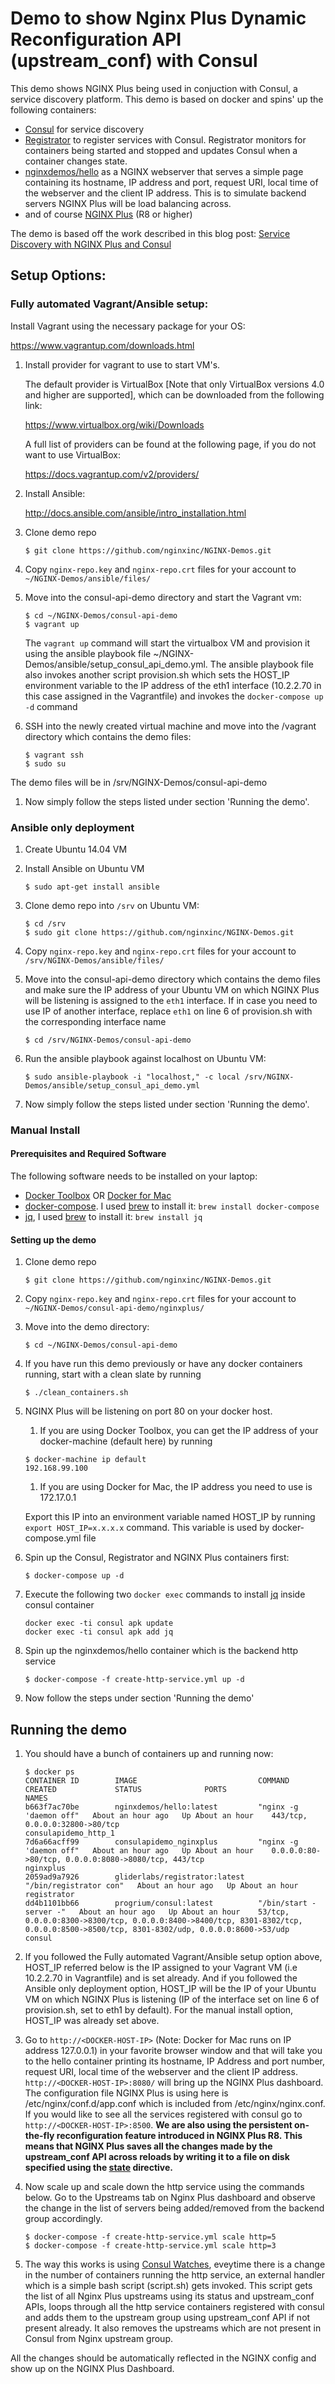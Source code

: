 # Demo to show Nginx Plus Dynamic Reconfiguration API (upstream_conf) with Consul

This demo shows NGINX Plus being used in conjuction with Consul, a service discovery platform. This demo is based on docker and spins'
up the following containers:

* [Consul](http://www.consul.io) for service discovery
* [Registrator](https://github.com/gliderlabs/registrator) to register services with Consul.  Registrator monitors for containers being started and stopped and updates Consul when a container changes state.
* [nginxdemos/hello](https://hub.docker.com/r/nginxdemos/hello/) as a NGINX webserver that serves a simple page containing its hostname, IP address and port, request URI, local time of the webserver and the client IP address. This is to simulate backend servers NGINX Plus will be load balancing across.
* and of course [NGINX Plus](http://www.nginx.com/products) (R8 or higher)

The demo is based off the work described in this blog post: [Service Discovery with NGINX Plus and Consul](https://www.nginx.com/blog/service-discovery-with-nginx-plus-and-consul/)
 
## Setup Options:

### Fully automated Vagrant/Ansible setup:

Install Vagrant using the necessary package for your OS:

https://www.vagrantup.com/downloads.html

1. Install provider for vagrant to use to start VM's.  

     The default provider is VirtualBox [Note that only VirtualBox versions 4.0 and higher are supported], which can be downloaded from the following link:

     https://www.virtualbox.org/wiki/Downloads

     A full list of providers can be found at the following page, if you do not want to use VirtualBox:

     https://docs.vagrantup.com/v2/providers/

1. Install Ansible:

     http://docs.ansible.com/ansible/intro_installation.html

1. Clone demo repo

     ```$ git clone https://github.com/nginxinc/NGINX-Demos.git```

1. Copy ```nginx-repo.key``` and ```nginx-repo.crt``` files for your account to ```~/NGINX-Demos/ansible/files/```

1. Move into the consul-api-demo directory and start the Vagrant vm:

     ```
     $ cd ~/NGINX-Demos/consul-api-demo
     $ vagrant up
     ```
     The ```vagrant up``` command will start the virtualbox VM and provision it using the ansible playbook file ~/NGINX-Demos/ansible/setup_consul_api_demo.yml. The ansible playbook file also invokes another script provision.sh which sets the HOST_IP environment variable to the IP address of the eth1 interface (10.2.2.70 in this case assigned in the Vagrantfile) and invokes the ```docker-compose up -d``` command

1. SSH into the newly created virtual machine and move into the /vagrant directory which contains the demo files:

     ```
     $ vagrant ssh
     $ sudo su
     ```
The demo files will be in /srv/NGINX-Demos/consul-api-demo

1. Now simply follow the steps listed under section 'Running the demo'.


### Ansible only deployment

1. Create Ubuntu 14.04 VM 

1. Install Ansible on Ubuntu VM

     ```
     $ sudo apt-get install ansible
     ```

1. Clone demo repo into ```/srv``` on Ubuntu VM:

     ```
     $ cd /srv
     $ sudo git clone https://github.com/nginxinc/NGINX-Demos.git
     ```

1. Copy ```nginx-repo.key``` and ```nginx-repo.crt``` files for your account to ```/srv/NGINX-Demos/ansible/files/```

1. Move into the consul-api-demo directory which contains the demo files and make sure the IP address of your Ubuntu VM on which NGINX Plus will be listening is assigned to the ```eth1``` interface. If in case you need to use IP of another interface, replace ```eth1``` on line 6 of provision.sh with the corresponding interface name
     ```
     $ cd /srv/NGINX-Demos/consul-api-demo
     ```

1. Run the ansible playbook against localhost on Ubuntu VM:

     ```
     $ sudo ansible-playbook -i "localhost," -c local /srv/NGINX-Demos/ansible/setup_consul_api_demo.yml
     ```

1. Now simply follow the steps listed under section 'Running the demo'.


### Manual Install

#### Prerequisites and Required Software

The following software needs to be installed on your laptop:

* [Docker Toolbox](https://www.docker.com/docker-toolbox) OR [Docker for Mac](https://www.docker.com/products/docker#/mac)
* [docker-compose](https://docs.docker.com/compose/install). I used [brew](http://brew.sh) to install it: `brew install docker-compose`
* [jq](https://stedolan.github.io/jq/), I used [brew](http://brew.sh) to install it: `brew install jq`

#### Setting up the demo
1. Clone demo repo

     ```$ git clone https://github.com/nginxinc/NGINX-Demos.git```

1. Copy ```nginx-repo.key``` and ```nginx-repo.crt``` files for your account to ```~/NGINX-Demos/consul-api-demo/nginxplus/```

1. Move into the demo directory:

     ```
     $ cd ~/NGINX-Demos/consul-api-demo
     ```

1. If you have run this demo previously or have any docker containers running, start with a clean slate by running
     ```
     $ ./clean_containers.sh
     ```

1. NGINX Plus will be listening on port 80 on your docker host.
     1. If you are using Docker Toolbox, you can get the IP address of your docker-machine (default here) by running 

     ```
     $ docker-machine ip default
     192.168.99.100
     ```
     1. If you are using Docker for Mac, the IP address you need to use is 172.17.0.1

   Export this IP into an environment variable named HOST_IP by running `export HOST_IP=x.x.x.x` command. This variable is used by docker-compose.yml file

1. Spin up the Consul, Registrator and NGINX Plus containers first: 

     ```
     $ docker-compose up -d
     ```

1. Execute the following two `docker exec` commands to install [jq](https://stedolan.github.io/jq/) inside consul container
     ```
     docker exec -ti consul apk update
     docker exec -ti consul apk add jq
     ```

1. Spin up the nginxdemos/hello container which is the backend http service
     ```
     $ docker-compose -f create-http-service.yml up -d
     ```

1. Now follow the steps under section 'Running the demo'

## Running the demo

1. You should have a bunch of containers up and running now:

     ```
     $ docker ps
     CONTAINER ID        IMAGE                           COMMAND                  CREATED             STATUS              PORTS                                                                                                                                NAMES
     b663f7ac70be        nginxdemos/hello:latest         "nginx -g 'daemon off"   About an hour ago   Up About an hour    443/tcp, 0.0.0.0:32800->80/tcp                                                                                                       consulapidemo_http_1
     7d6a66acff99        consulapidemo_nginxplus         "nginx -g 'daemon off"   About an hour ago   Up About an hour    0.0.0.0:80->80/tcp, 0.0.0.0:8080->8080/tcp, 443/tcp                                                                                  nginxplus
     2059ad9a7926        gliderlabs/registrator:latest   "/bin/registrator con"   About an hour ago   Up About an hour                                                                                                                                         registrator
     dd4b1101bb66        progrium/consul:latest          "/bin/start -server -"   About an hour ago   Up About an hour    53/tcp, 0.0.0.0:8300->8300/tcp, 0.0.0.0:8400->8400/tcp, 8301-8302/tcp, 0.0.0.0:8500->8500/tcp, 8301-8302/udp, 0.0.0.0:8600->53/udp   consul
     ```

1. If you followed the Fully automated Vagrant/Ansible setup option above, HOST_IP referred below is the IP assigned to your Vagrant VM (i.e 10.2.2.70 in Vagrantfile) and is set already. And if you followed the Ansible only deployment option, HOST_IP will be the IP of your Ubuntu VM on which NGINX Plus is listening (IP of the interface set on line 6 of provision.sh, set to eth1 by default). For the manual install option, HOST_IP was already set above.

1. Go to `http://<DOCKER-HOST-IP>` (Note: Docker for Mac runs on IP address 127.0.0.1) in your favorite browser window and that will take you to the hello container printing its hostname, IP Address and port number, request URI, local time of the webserver and the client IP address. `http://<DOCKER-HOST-IP>:8080/` will bring up the NGINX Plus dashboard. The configuration file NGINX Plus is using here is /etc/nginx/conf.d/app.conf which is included from /etc/nginx/nginx.conf. If you would like to see all the services registered with consul go to `http://<DOCKER-HOST-IP>:8500`. **We are also using the persistent on-the-fly reconfiguration feature introduced in NGINX Plus R8. This means that NGINX Plus saves all the changes made by the upstream_conf API across reloads by writing it to a file on disk specified using the [state](http://nginx.org/en/docs/http/ngx_http_upstream_module.html#state) directive.**

1. Now scale up and scale down the http service using the commands below. Go to the Upstreams tab on Nginx Plus dashboard and observe the change in the list of servers being added/removed from the backend group accordingly.
     ```
     $ docker-compose -f create-http-service.yml scale http=5
     $ docker-compose -f create-http-service.yml scale http=3
     ```

1. The way this works is using [Consul Watches](https://www.consul.io/docs/agent/watches.html), eveytime there is a change in the number of containers running the http service, an external handler which is a simple bash script (script.sh) gets invoked. This script gets the list of all Nginx Plus upstreams using its status and upstream_conf APIs, loops through all the http service containers registered with consul and adds them to the upstream group using upstream_conf API if not present already. It also removes the upstreams which are not present in Consul from Nginx upstream group. 

All the changes should be automatically reflected in the NGINX config and show up on the NGINX Plus Dashboard.

